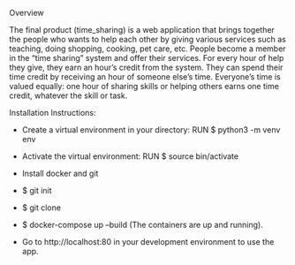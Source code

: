 Overview

The final product (time_sharing) is a web application that brings together the people who wants to help each other by
giving various services such as teaching, doing shopping, cooking, pet care, etc. People become a member in the “time
sharing” system and offer their services. For every hour of help they give, they earn an hour’s credit from the system.
They can spend their time credit by receiving an hour of someone else’s time. Everyone’s time is valued equally: one
hour of sharing skills or helping others earns one time credit, whatever the skill or task.

Installation Instructions:

- Create a virtual environment in your directory: RUN $ python3 -m venv env
- Activate the virtual environment: RUN $ source bin/activate
- Install docker and git
- $ git init
- $ git clone 

- $ docker-compose up –build (The containers are up and running).
- Go to http://localhost:80 in your development environment to use the app.

